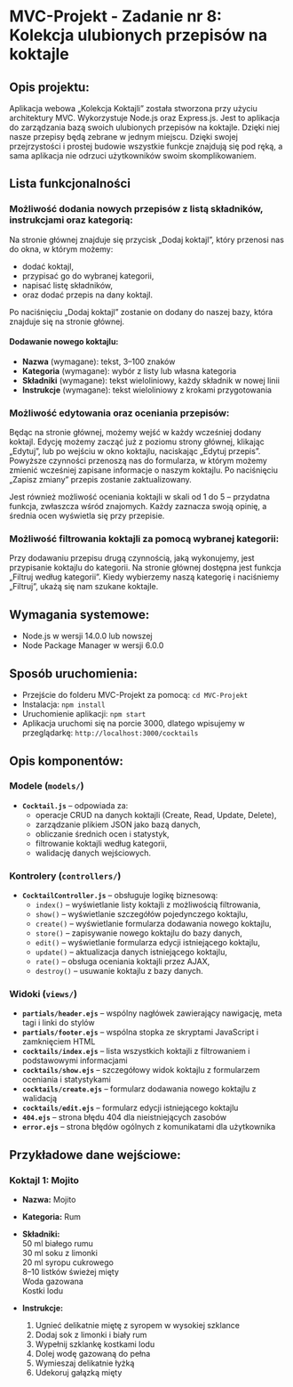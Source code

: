# MVC-Projekt - Zadanie nr 8: Kolekcja ulubionych przepisów na koktajle

## Opis projektu:
Aplikacja webowa „Kolekcja Koktajli” została stworzona przy użyciu architektury MVC. Wykorzystuje Node.js oraz Express.js. Jest to aplikacja do zarządzania bazą swoich ulubionych przepisów na koktajle. Dzięki niej nasze przepisy będą zebrane w jednym miejscu. Dzięki swojej przejrzystości i prostej budowie wszystkie funkcje znajdują się pod ręką, a sama aplikacja nie odrzuci użytkowników swoim skomplikowaniem.

## Lista funkcjonalności

### Możliwość dodania nowych przepisów z listą składników, instrukcjami oraz kategorią:
Na stronie głównej znajduje się przycisk „Dodaj koktajl”, który przenosi nas do okna, w którym możemy:
- dodać koktajl,
- przypisać go do wybranej kategorii,
- napisać listę składników,
- oraz dodać przepis na dany koktajl.

Po naciśnięciu „Dodaj koktajl” zostanie on dodany do naszej bazy, która znajduje się na stronie głównej.

#### Dodawanie nowego koktajlu:
- **Nazwa** (wymagane): tekst, 3–100 znaków  
- **Kategoria** (wymagane): wybór z listy lub własna kategoria  
- **Składniki** (wymagane): tekst wieloliniowy, każdy składnik w nowej linii  
- **Instrukcje** (wymagane): tekst wieloliniowy z krokami przygotowania  

### Możliwość edytowania oraz oceniania przepisów:
Będąc na stronie głównej, możemy wejść w każdy wcześniej dodany koktajl. Edycję możemy zacząć już z poziomu strony głównej, klikając „Edytuj”, lub po wejściu w okno koktajlu, naciskając „Edytuj przepis”. Powyższe czynności przenoszą nas do formularza, w którym możemy zmienić wcześniej zapisane informacje o naszym koktajlu. Po naciśnięciu „Zapisz zmiany” przepis zostanie zaktualizowany.

Jest również możliwość oceniania koktajli w skali od 1 do 5 – przydatna funkcja, zwłaszcza wśród znajomych. Każdy zaznacza swoją opinię, a średnia ocen wyświetla się przy przepisie.

### Możliwość filtrowania koktajli za pomocą wybranej kategorii:
Przy dodawaniu przepisu drugą czynnością, jaką wykonujemy, jest przypisanie koktajlu do kategorii. Na stronie głównej dostępna jest funkcja „Filtruj według kategorii”. Kiedy wybierzemy naszą kategorię i naciśniemy „Filtruj”, ukażą się nam szukane koktajle.

## Wymagania systemowe:
- Node.js w wersji 14.0.0 lub nowszej  
- Node Package Manager w wersji 6.0.0  

## Sposób uruchomienia:
- Przejście do folderu MVC-Projekt za pomocą: `cd MVC-Projekt`  
- Instalacja: `npm install`  
- Uruchomienie aplikacji: `npm start`  
- Aplikacja uruchomi się na porcie 3000, dlatego wpisujemy w przeglądarkę: `http://localhost:3000/cocktails`  

## Opis komponentów:

### Modele (`models/`)
- **`Cocktail.js`** – odpowiada za:
  - operacje CRUD na danych koktajli (Create, Read, Update, Delete),
  - zarządzanie plikiem JSON jako bazą danych,
  - obliczanie średnich ocen i statystyk,
  - filtrowanie koktajli według kategorii,
  - walidację danych wejściowych.

### Kontrolery (`controllers/`)
- **`CocktailController.js`** – obsługuje logikę biznesową:
  - `index()` – wyświetlanie listy koktajli z możliwością filtrowania,  
  - `show()` – wyświetlanie szczegółów pojedynczego koktajlu,  
  - `create()` – wyświetlanie formularza dodawania nowego koktajlu,  
  - `store()` – zapisywanie nowego koktajlu do bazy danych,  
  - `edit()` – wyświetlanie formularza edycji istniejącego koktajlu,  
  - `update()` – aktualizacja danych istniejącego koktajlu,  
  - `rate()` – obsługa oceniania koktajli przez AJAX,  
  - `destroy()` – usuwanie koktajlu z bazy danych.

### Widoki (`views/`)
- **`partials/header.ejs`** – wspólny nagłówek zawierający nawigację, meta tagi i linki do stylów  
- **`partials/footer.ejs`** – wspólna stopka ze skryptami JavaScript i zamknięciem HTML  
- **`cocktails/index.ejs`** – lista wszystkich koktajli z filtrowaniem i podstawowymi informacjami  
- **`cocktails/show.ejs`** – szczegółowy widok koktajlu z formularzem oceniania i statystykami  
- **`cocktails/create.ejs`** – formularz dodawania nowego koktajlu z walidacją  
- **`cocktails/edit.ejs`** – formularz edycji istniejącego koktajlu  
- **`404.ejs`** – strona błędu 404 dla nieistniejących zasobów  
- **`error.ejs`** – strona błędów ogólnych z komunikatami dla użytkownika  

## Przykładowe dane wejściowe:

### Koktajl 1: Mojito
- **Nazwa:** Mojito  
- **Kategoria:** Rum  
- **Składniki:**  
  50 ml białego rumu  
  30 ml soku z limonki  
  20 ml syropu cukrowego  
  8–10 listków świeżej mięty  
  Woda gazowana  
  Kostki lodu  

- **Instrukcje:**  
  1. Ugnieć delikatnie miętę z syropem w wysokiej szklance  
  2. Dodaj sok z limonki i biały rum  
  3. Wypełnij szklankę kostkami lodu  
  4. Dolej wodę gazowaną do pełna  
  5. Wymieszaj delikatnie łyżką  
  6. Udekoruj gałązką mięty  
